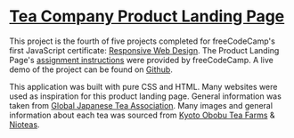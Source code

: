 # [Tea Company Product Landing Page](https://www.freecodecamp.org/learn/2022/responsive-web-design/build-a-product-landing-page-project/build-a-product-landing-page)

This project is the fourth of five projects completed for freeCodeCamp's first JavaScript certificate: [Responsive Web Design](https://www.freecodecamp.org/learn/responsive-web-design/). The Product Landing Page's [assignment instructions](https://www.freecodecamp.org/learn/2022/responsive-web-design/build-a-product-landing-page-project/build-a-product-landing-page) were provided by freeCodeCamp. A live demo of the project can be found on [Github](https://john-albright.github.io/tea-company-product-landing-page). 

This application was built with pure CSS and HTML. Many websites were used as inspiration for this product landing page. General information was taken from [Global Japanese Tea Association](https://gjtea.org/info/japanese-tea-information/japanese-tea-growing-regions/). Many images and general information about each tea was sourced from [Kyoto Obobu Tea Farms](https://obubutea.com/) & [Nioteas](https://nioteas.com).
